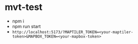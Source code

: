 # mvt-test

- npm i
- npm run start
- `http://localhost:5173/?MAPTILER_TOKEN=<your-maptiler-token>&MAPBOX_TOKEN=<your-mapbox-token>`
